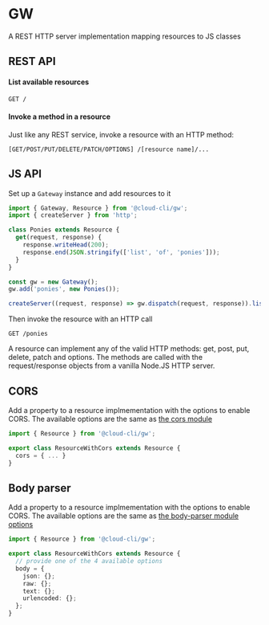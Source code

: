 # GW

A REST HTTP server implementation mapping resources to JS classes

## REST API

#### List available resources

```
GET /
```

#### Invoke a method in a resource

Just like any REST service, invoke a resource with an HTTP method:

```
[GET/POST/PUT/DELETE/PATCH/OPTIONS] /[resource name]/...
```

## JS API

Set up a `Gateway` instance and add resources to it

```typescript
import { Gateway, Resource } from '@cloud-cli/gw';
import { createServer } from 'http';

class Ponies extends Resource {
  get(request, response) {
    response.writeHead(200);
    response.end(JSON.stringify(['list', 'of', 'ponies']));
  }
}

const gw = new Gateway();
gw.add('ponies', new Ponies());

createServer((request, response) => gw.dispatch(request, response)).listen(80);
```

Then invoke the resource with an HTTP call

```
GET /ponies
```

A resource can implement any of the valid HTTP methods: get, post, put, delete, patch and options.
The methods are called with the request/response objects from a vanilla Node.JS HTTP server.

## CORS

Add a property to a resource implmementation with the options to enable CORS.
The available options are the same as [the cors module](https://www.npmjs.com/package/cors)

```typescript
import { Resource } from '@cloud-cli/gw';

export class ResourceWithCors extends Resource {
  cors = { ... }
}
```

## Body parser

Add a property to a resource implmementation with the options to enable CORS.
The available options are the same as [the body-parser module options](https://www.npmjs.com/package/body-parser)

```typescript
import { Resource } from '@cloud-cli/gw';

export class ResourceWithCors extends Resource {
  // provide one of the 4 available options
  body = {
    json: {};
    raw: {};
    text: {};
    urlencoded: {};
  };
}
```
